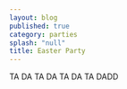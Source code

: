 ```yaml
---
layout: blog
published: true
category: parties
splash: "null"
title: Easter Party
---
```



TA DA TA DA
TA DA TA DADD
